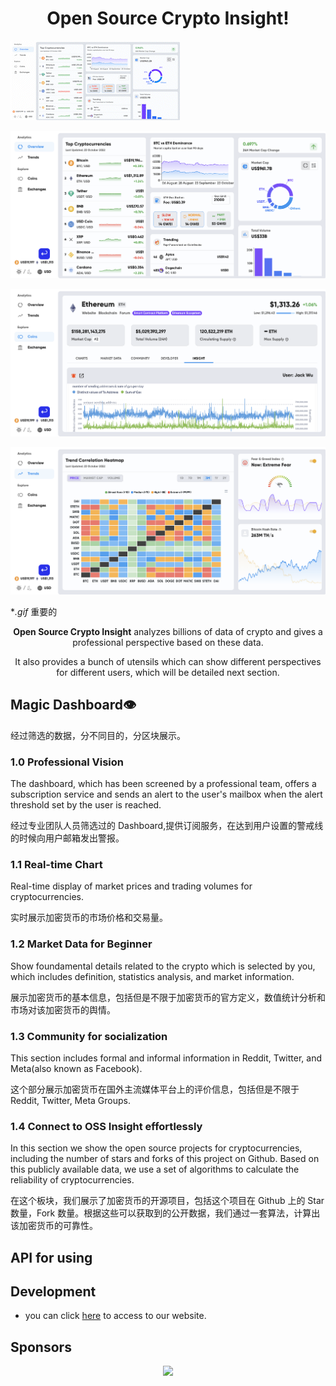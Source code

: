 <h1 align="center">Open Source Crypto Insight!</h1>

![](https://raw.githubusercontent.com/lenny-mo/PictureUploadFolder/main/cryptoGIF.gif)

![demo](https://raw.githubusercontent.com/lenny-mo/PictureUploadFolder/main/Screen%20Shot%202022-10-23%20at%2011.48.10.png)

![](https://raw.githubusercontent.com/lenny-mo/PictureUploadFolder/main/Screen%20Shot%202022-10-23%20at%2012.05.58.png)

![](https://raw.githubusercontent.com/lenny-mo/PictureUploadFolder/main/Screen%20Shot%202022-10-23%20at%2011.47.20.png)

\*_.gif_ 重要的

<p align="center">
<b>Open Source Crypto Insight</b> analyzes billions of data of crypto and gives a professional perspective based on these data. 
</p>

<p align="center">
It also provides a bunch of utensils which can show different perspectives for different users, which will be detailed next section.
</p>

## Magic Dashboard👁️

经过筛选的数据，分不同目的，分区块展示。

### 1.0 Professional Vision

The dashboard, which has been screened by a professional team, offers a subscription service and sends an alert to the user's mailbox when the alert threshold set by the user is reached.

经过专业团队人员筛选过的 Dashboard,提供订阅服务，在达到用户设置的警戒线的时候向用户邮箱发出警报。

### 1.1 Real-time Chart

Real-time display of market prices and trading volumes for cryptocurrencies.

实时展示加密货币的市场价格和交易量。

### 1.2 Market Data for Beginner

Show foundamental details related to the crypto which is selected by you, which includes definition, statistics analysis, and market information.

展示加密货币的基本信息，包括但是不限于加密货币的官方定义，数值统计分析和市场对该加密货币的舆情。

### 1.3 Community for socialization

This section includes formal and informal information in Reddit, Twitter, and Meta(also known as Facebook).

这个部分展示加密货币在国外主流媒体平台上的评价信息，包括但是不限于 Reddit, Twitter, Meta Groups.

### 1.4 Connect to OSS Insight effortlessly

In this section we show the open source projects for cryptocurrencies, including the number of stars and forks of this project on Github. Based on this publicly available data, we use a set of algorithms to calculate the reliability of cryptocurrencies.

在这个板块，我们展示了加密货币的开源项目，包括这个项目在 Github 上的 Star 数量，Fork 数量。根据这些可以获取到的公开数据，我们通过一套算法，计算出该加密货币的可靠性。

## API for using

## Development

- you can click [here](http://ec2-35-77-75-24.ap-northeast-1.compute.amazonaws.com/coins/ethereum) to access to our website.

## Sponsors

<div align="center">
  <a href="https://en.pingcap.com/tidb-cloud/?utm_source=ossinsight&utm_medium=referral">
    <img src="/static/img/tidb-cloud-logo-w.png" height=50 />
  </a>
</div>
